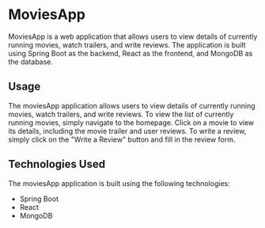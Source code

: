 # MoviesApp
MoviesApp is a web application that allows users to view details of currently running movies, watch trailers, and write reviews. The application is built using Spring Boot as the backend, React as the frontend, and MongoDB as the database.
## Usage
The moviesApp application allows users to view details of currently running movies, watch trailers, and write reviews.
To view the list of currently running movies, simply navigate to the homepage. Click on a movie to view its details, including the movie trailer and user reviews. To write a review, simply click on the "Write a Review" button and fill in the review form.
## Technologies Used
The moviesApp application is built using the following technologies:
<ul>
  <li> Spring Boot </li>
  <li> React </li>
  <li> MongoDB </li>
</ul>
